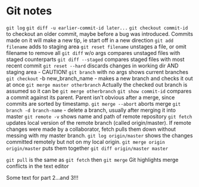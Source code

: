 # Git notes

`git log`
`git diff -u earlier-commit-id later...` 
`git checkout commit-id` to checkout an older commit, maybe before a bug was introduced. Commits made on it will make a new tip, ie start off in a new direction
`git add filename` adds to staging area
`git reset filename` unstages a file, or omit filename to remove all
`git diff` w/o args compares unstaged files with staged counterparts
`git diff --staged` compares staged files with most recent commit
`git reset --hard` discards changes in working dir AND staging area - CAUTION!
`git branch` with no args shows current branches
`git checkout` -b new_branch_name - makes a new branch and checks it out at once
`git merge master otherbranch` Actually the checked out branch is assumed so it can be `git merge otherbranch`
`git show commit-id` compares a commit against its parent. Parent isn't obvious after a merge, since commits are sorted by timestamp.
`git merge --abort` aborts merge
`git branch -d branch-name` - delete a branch, usually after merging it into master
`git remote -v` shows name and path of remote repository
`git fetch` updates local version of the remote branch (called origin/master). If remote changes were made by a collaborator, fetch pulls them down without messing with my master branch.
`git log origin/master` shows the changes committed remotely but not on my local origin.
`git merge origin origin/master` puts them together
`git diff origin/master master`

`git pull` is the same as `git fetch` then `git merge`
Git highlights merge conflicts in the text editor


Some text for part 2...and 3!!!

